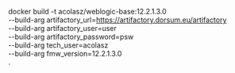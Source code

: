 docker build -t acolasz/weblogic-base:12.2.1.3.0 \
	--build-arg artifactory_url=https://artifactory.dorsum.eu/artifactory \
	--build-arg artifactory_user=user \
	--build-arg artifactory_password=psw \
	--build-arg tech_user=acolasz \
	--build-arg fmw_version=12.2.1.3.0 \
	.
	